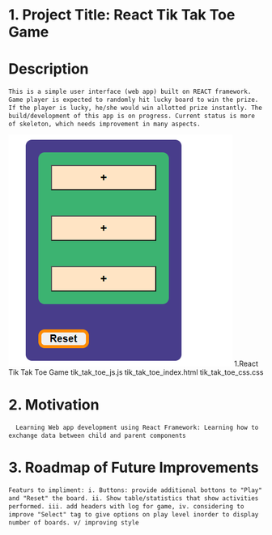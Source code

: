 # 1. Project Title: React Tik Tak Toe Game
   
  

  # Description
    This is a simple user interface (web app) built on REACT framework. Game player is expected to randomly hit lucky board to win the prize. If the player is lucky, he/she would win allotted prize instantly. The build/development of this app is on progress. Current status is more of skeleton, which needs improvement in many aspects.
   ![Landing page](./tik_tak_toe.png " alternate landing page")
     1.React Tik Tak Toe Game
         tik_tak_toe_js.js
         tik_tak_toe_index.html
         tik_tak_toe_css.css
# 2. Motivation
      Learning Web app development using React Framework: Learning how to exchange data between child and parent components
# 3. Roadmap of Future Improvements
    Featurs to impliment: i. Buttons: provide additional bottons to "Play" and "Reset" the board. ii. Show table/statistics that show activities performed. iii. add headers with log for game, iv. considering to improve "Select" tag to give options on play level inorder to display number of boards. v/ improving style   
